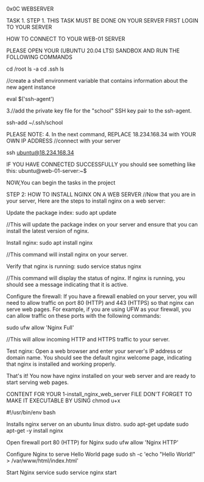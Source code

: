 0x0C WEBSERVER

TASK 1. STEP 1. THIS TASK MUST BE DONE ON YOUR SERVER FIRST LOGIN TO YOUR SERVER

HOW TO CONNECT TO YOUR WEB-01 SERVER

PLEASE OPEN YOUR (UBUNTU 20.04 LTS) SANDBOX AND RUN THE FOLLOWING COMMANDS

cd /root ls -a cd .ssh ls

//create a shell environment variable that contains information about the new agent instance

eval $('ssh-agent')

3.//add the private key file for the "school" SSH key pair to the ssh-agent.

ssh-add ~/.ssh/school

PLEASE NOTE: 4. In the next command, REPLACE 18.234.168.34 with YOUR OWN IP ADDRESS //connect with your server

ssh ubuntu@18.234.168.34

IF YOU HAVE CONNECTED SUCCESSFULLY you should see something like this: ubuntu@web-01-server:~$

NOW,You can begin the tasks in the project

STEP 2: HOW TO INSTALL NGINX ON A WEB SERVER //Now that you are in your server, Here are the steps to install nginx on a web server:

Update the package index:
sudo apt update

//This will update the package index on your server and ensure that you can install the latest version of nginx.

Install nginx:
sudo apt install nginx

//This command will install nginx on your server.

Verify that nginx is running:
sudo service status nginx

//This command will display the status of nginx. If nginx is running, you should see a message indicating that it is active.

Configure the firewall:
If you have a firewall enabled on your server, you will need to allow traffic on port 80 (HTTP) and 443 (HTTPS) so that nginx can serve web pages. For example, if you are using UFW as your firewall, you can allow traffic on these ports with the following commands:

sudo ufw allow 'Nginx Full'

//This will allow incoming HTTP and HTTPS traffic to your server.

Test nginx:
Open a web browser and enter your server's IP address or domain name. You should see the default nginx welcome page, indicating that nginx is installed and working properly.

That's it! You now have nginx installed on your web server and are ready to start serving web pages.

CONTENT FOR YOUR 1-install_nginx_web_server FILE DON'T FORGET TO MAKE IT EXECUTABLE BY USING chmod u+x

#!/usr/bin/env bash

Installs nginx server on an ubuntu linux distro.
sudo apt-get update sudo apt-get -y install nginx

Open firewall port 80 (HTTP) for Nginx
sudo ufw allow 'Nginx HTTP'

Configure Nginx to serve Hello World page
sudo sh -c 'echo "Hello World!" > /var/www/html/index.html'

Start Nginx service
sudo service nginx start 
